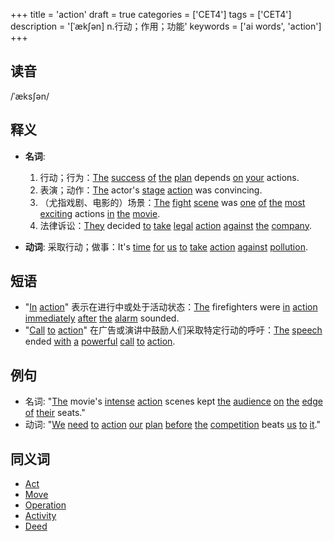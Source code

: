 +++
title = 'action'
draft = true
categories = ['CET4']
tags = ['CET4']
description = '[ˈæk∫ən] n.行动；作用；功能'
keywords = ['ai words', 'action']
+++

## 读音
/ˈæksʃən/

## 释义
- **名词**:
  1. 行动；行为：[The](/zh/post/the/) [success](/zh/post/success/) [of](/zh/post/of/) [the](/zh/post/the/) [plan](/zh/post/plan/) depends [on](/zh/post/on/) [your](/zh/post/your/) actions.
  2. 表演；动作：[The](/zh/post/the/) actor's [stage](/zh/post/stage/) [action](/zh/post/action/) was convincing.
  3. （尤指戏剧、电影的）场景：[The](/zh/post/the/) [fight](/zh/post/fight/) [scene](/zh/post/scene/) was [one](/zh/post/one/) [of](/zh/post/of/) [the](/zh/post/the/) [most](/zh/post/most/) [exciting](/zh/post/exciting/) actions [in](/zh/post/in/) [the](/zh/post/the/) [movie](/zh/post/movie/).
  4. 法律诉讼：[They](/zh/post/they/) decided [to](/zh/post/to/) [take](/zh/post/take/) [legal](/zh/post/legal/) [action](/zh/post/action/) [against](/zh/post/against/) [the](/zh/post/the/) [company](/zh/post/company/).

- **动词**:
  采取行动；做事：It's [time](/zh/post/time/) [for](/zh/post/for/) [us](/zh/post/us/) [to](/zh/post/to/) [take](/zh/post/take/) [action](/zh/post/action/) [against](/zh/post/against/) [pollution](/zh/post/pollution/).

## 短语
- "[In](/zh/post/in/) [action](/zh/post/action/)" 表示在进行中或处于活动状态：[The](/zh/post/the/) firefighters were [in](/zh/post/in/) [action](/zh/post/action/) [immediately](/zh/post/immediately/) [after](/zh/post/after/) [the](/zh/post/the/) [alarm](/zh/post/alarm/) sounded.
- "[Call](/zh/post/call/) [to](/zh/post/to/) [action](/zh/post/action/)" 在广告或演讲中鼓励人们采取特定行动的呼吁：[The](/zh/post/the/) [speech](/zh/post/speech/) ended [with](/zh/post/with/) [a](/zh/post/a/) [powerful](/zh/post/powerful/) [call](/zh/post/call/) [to](/zh/post/to/) [action](/zh/post/action/).

## 例句
- 名词: "[The](/zh/post/the/) movie's [intense](/zh/post/intense/) [action](/zh/post/action/) scenes kept [the](/zh/post/the/) [audience](/zh/post/audience/) [on](/zh/post/on/) [the](/zh/post/the/) [edge](/zh/post/edge/) [of](/zh/post/of/) [their](/zh/post/their/) seats."
- 动词: "[We](/zh/post/we/) [need](/zh/post/need/) [to](/zh/post/to/) [action](/zh/post/action/) [our](/zh/post/our/) [plan](/zh/post/plan/) [before](/zh/post/before/) [the](/zh/post/the/) [competition](/zh/post/competition/) beats [us](/zh/post/us/) [to](/zh/post/to/) [it](/zh/post/it/)."

## 同义词
- [Act](/zh/post/act/)
- [Move](/zh/post/move/)
- [Operation](/zh/post/operation/)
- [Activity](/zh/post/activity/)
- [Deed](/zh/post/deed/)
